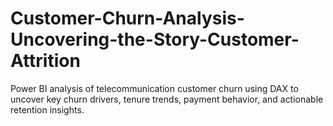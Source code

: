 # Customer-Churn-Analysis-Uncovering-the-Story-Customer-Attrition
Power BI analysis of telecommunication customer churn using DAX to uncover key churn drivers, tenure trends, payment behavior, and actionable retention insights.
